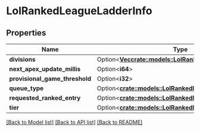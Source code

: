 # LolRankedLeagueLadderInfo

## Properties

Name | Type | Description | Notes
------------ | ------------- | ------------- | -------------
**divisions** | Option<[**Vec<crate::models::LolRankedLeagueDivisionInfo>**](LolRankedLeagueDivisionInfo.md)> |  | [optional]
**next_apex_update_millis** | Option<**i64**> |  | [optional]
**provisional_game_threshold** | Option<**i32**> |  | [optional]
**queue_type** | Option<[**crate::models::LolRankedLeagueQueueType**](LolRankedLeagueQueueType.md)> |  | [optional]
**requested_ranked_entry** | Option<[**crate::models::LolRankedLeagueStanding**](LolRankedLeagueStanding.md)> |  | [optional]
**tier** | Option<[**crate::models::LolRankedLeagueTier**](LolRankedLeagueTier.md)> |  | [optional]

[[Back to Model list]](../README.md#documentation-for-models) [[Back to API list]](../README.md#documentation-for-api-endpoints) [[Back to README]](../README.md)


